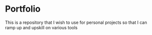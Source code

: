 # Portfolio
This is a repository that I wish to use for personal projects so that I can ramp up and upskill on various tools
